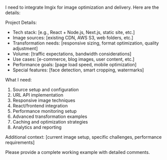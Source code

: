 I need to integrate Imgix for image optimization and delivery. Here are the details:

Project Details:

- Tech stack: [e.g., React + Node.js, Next.js, static site, etc.]
- Image sources: [existing CDN, AWS S3, web folders, etc.]
- Transformation needs: [responsive sizing, format optimization, quality adjustment]
- Volume: [traffic expectations, bandwidth considerations]
- Use cases: [e-commerce, blog images, user content, etc.]
- Performance goals: [page load speed, mobile optimization]
- Special features: [face detection, smart cropping, watermarks]

What I need:

1. Source setup and configuration
2. URL API implementation
3. Responsive image techniques
4. React/frontend integration
5. Performance monitoring setup
6. Advanced transformation examples
7. Caching and optimization strategies
8. Analytics and reporting

Additional context: [current image setup, specific challenges, performance requirements]

Please provide a complete working example with detailed comments.
